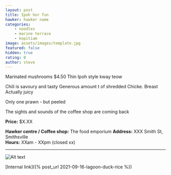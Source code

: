 ```yaml
---
layout: post
title: Ipoh hor fun
hawker: hawker name
categories: 
    - noodles
    - marine terrace
    - kopitiam
image: assets/images/template.jpg
featured: false
hidden: true
rating: 0
author: steve
---
```


Marinated mushrooms
$4.50
 Thin Ipoh style kway teow

Chili is savoury and tasty
Generous amount t of shredded Chicke. Breast 
Actually juicy 

Only one prawn - but peeled

The sights and sounds of the coffee shop are coming back 

**Price:** $X.XX  

**Hawker centre / Coffee shop:** The food emporium
**Address:** XXX Smith St, Smithsville  
**Hours:** XXam - XXpm (closed xx)  

***  

![Alt text](/assets/images/image.jpg "description text")

[Internal link]({% post_url 2021-09-16-lagoon-duck-rice %})